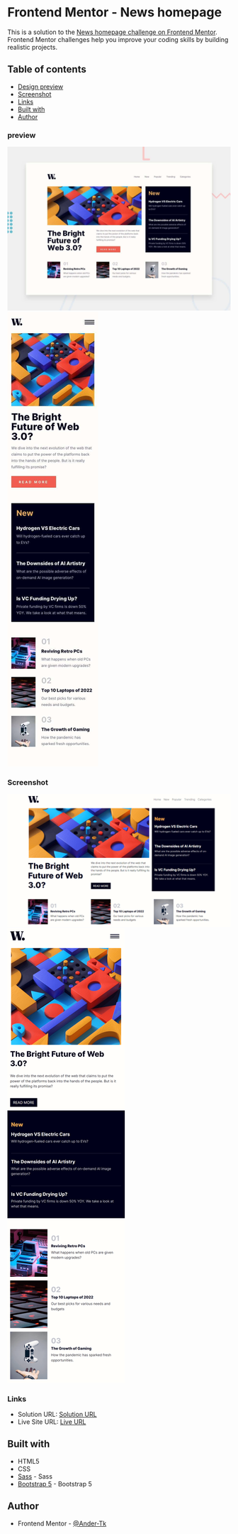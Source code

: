 # Frontend Mentor - News homepage

This is a solution to the [News homepage challenge on Frontend Mentor](https://www.frontendmentor.io/challenges/news-homepage-H6SWTa1MFl). Frontend Mentor challenges help you improve your coding skills by building realistic projects. 

## Table of contents

- [Design preview](#preview)
- [Screenshot](#screenshot)
- [Links](#links)
- [Built with](#built-with)
- [Author](#author)

### preview

![Design preview for the News homepage Desktop](./design/desktop-preview.jpg)
![Design preview for the News homepage Mobile](./design/mobile-design.jpg)

### Screenshot

![Solution Desktop Screenshot](./design/desktop-screenshot.png)
![Solution Mobile Screenshot](./design/mobile-screenshot.png)

### Links

- Solution URL: [Solution URL](https://github.com/Ander-Tk/news-homepage)
- Live Site URL: [Live URL](https://ander-tk.github.io/news-homepage/)

## Built with

- HTML5
- CSS 
- [Sass](https://sass-lang.com/) - Sass
- [Bootstrap 5](https://getbootstrap.com/) - Bootstrap 5

## Author

- Frontend Mentor - [@Ander-Tk](https://www.frontendmentor.io/profile/Ander-Tk)
